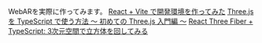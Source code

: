 WebARを実際に作ってみます。
[React + Vite で開発環境を作ってみた](https://zenn.dev/longbridge/articles/93f63e0423785b)
[Three.js を TypeScript で使う方法 ～ 初めての Three.js 入門編 ～](https://std9.jp/articles/01g1vzvvrragrgbbk4x8s3564e)
[React Three Fiber + TypeScript: 3次元空間で立方体を回してみる](https://qiita.com/FumioNonaka/items/be00620c14e8955ea869)